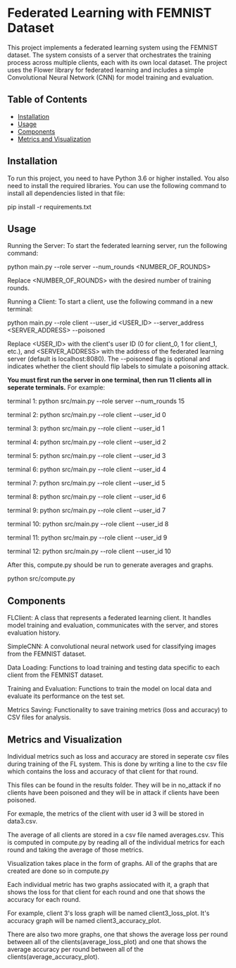 # Federated Learning with FEMNIST Dataset

This project implements a federated learning system using the FEMNIST dataset. The system consists of a server that orchestrates the training process across multiple clients, each with its own local dataset. The project uses the Flower library for federated learning and includes a simple Convolutional Neural Network (CNN) for model training and evaluation.

## Table of Contents
- [Installation](#installation)
- [Usage](#usage)
- [Components](#components)
- [Metrics and Visualization](#metrics-and-visualization)

## Installation

To run this project, you need to have Python 3.6 or higher installed. You also need to install the required libraries.
You can use the following command to install all dependencies listed in that file:

pip install -r requirements.txt

## Usage

Running the Server:
To start the federated learning server, run the following command:

python main.py --role server --num_rounds <NUMBER_OF_ROUNDS>

Replace <NUMBER_OF_ROUNDS> with the desired number of training rounds.

Running a Client:
To start a client, use the following command in a new terminal:

python main.py --role client --user_id <USER_ID> --server_address <SERVER_ADDRESS> --poisoned

Replace <USER_ID> with the client's user ID (0 for client_0, 1 for client_1, etc.), and <SERVER_ADDRESS> with the address of the federated learning server (default is localhost:8080). The --poisoned flag is optional and indicates whether the client should flip labels to simulate a poisoning attack.

**You must first run the server in one terminal, then run 11 clients all in seperate terminals.**
For example:

terminal 1:
python src/main.py --role server --num_rounds 15

terminal 2:
python src/main.py --role client --user_id 0 

terminal 3:
python src/main.py --role client --user_id 1

terminal 4:
python src/main.py --role client --user_id 2 

terminal 5:
python src/main.py --role client --user_id 3 

terminal 6:
python src/main.py --role client --user_id 4 

terminal 7:
python src/main.py --role client --user_id 5 

terminal 8:
python src/main.py --role client --user_id 6 

terminal 9:
python src/main.py --role client --user_id 7 

terminal 10:
python src/main.py --role client --user_id 8 

terminal 11:
python src/main.py --role client --user_id 9 

terminal 12:
python src/main.py --role client --user_id 10 

After this, compute.py should be run to generate averages and graphs.

python src/compute.py

## Components

FLClient: A class that represents a federated learning client. It handles model training and evaluation, communicates with the server, and stores evaluation history.

SimpleCNN: A convolutional neural network used for classifying images from the FEMNIST dataset.

Data Loading: Functions to load training and testing data specific to each client from the FEMNIST dataset.

Training and Evaluation: Functions to train the model on local data and evaluate its performance on the test set.

Metrics Saving: Functionality to save training metrics (loss and accuracy) to CSV files for analysis.

## Metrics and Visualization

Individual metrics such as loss and accuracy are stored in seperate csv files during training of the FL system. This is done by writing a line to the csv file which contains the loss and accuracy of that client for that round.

This files can be found in the results folder. They will be in no_attack if no clients have been poisoned and they will be in attack if clients have been poisoned. 

For exmaple, the metrics of the client with user id 3 will be stored in data3.csv.

The average of all clients are stored in a csv file named averages.csv. This is computed in compute.py by reading all of the individual metrics for each round and taking the average of those metrics. 

Visualization takes place in the form of graphs. All of the graphs that are created are done so in compute.py

Each individual metric has two graphs assiocated with it, a graph that shows the loss for that client for each round and one that shows the accuracy for each round.

For example, client 3's loss graph will be named client3_loss_plot. It's accuracy graph will be named client3_accuracy_plot.

There are also two more graphs, one that shows the average loss per round between all of the clients(average_loss_plot) and one that shows the average accuracy per round between all of the clients(average_accuracy_plot).


